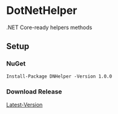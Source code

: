 # DotNetHelper
.NET Core-ready helpers methods


## Setup

### NuGet

```shell
Install-Package DNHelper -Version 1.0.0
```

### Download Release
[Latest-Version](https://github.com/IEfiwm/DNHelper/releases/download/B-1.0.0/DNHelper.1.0.0.nupkg 'DNHelper.nupkg')
